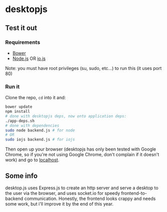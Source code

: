 # desktopjs

## Test it out

### Requirements
  - [Bower](http://bower.io/)
  - [Node.js](https://nodejs.org/) OR [io.js](https://iojs.org/en/index.html)

Note: you must have root privileges (su, sudo, etc...) to run this (it uses port 80)

### Run it
Clone the repo, `cd` into it and:
```bash
bower update
npm install
# done with desktopjs deps, now onto application deps:
./app-deps.sh
# done with dependencies
sudo node backend.js # for node
# OR
sudo iojs backend.js # for iojs
```
Then open up your browser (desktopjs has only been tested with Google Chrome, so if you're not using Google Chrome, don't complain if it doesn't work) and go to [localhost](http://localhost).

## Some info

desktop.js uses Express.js to create an http server and serve a desktop to the user via the browser, and uses socket.io for speedy frontend-to-backend communication. Honestly, the frontend looks crappy and needs some work, but i'll improve it by the end of this year.
